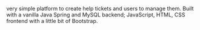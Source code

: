 very simple platform to create help tickets and users to manage them. Built with a
vanilla Java Spring and MySQL backend; JavaScript, HTML, CSS frontend with a
little bit of Bootstrap.
